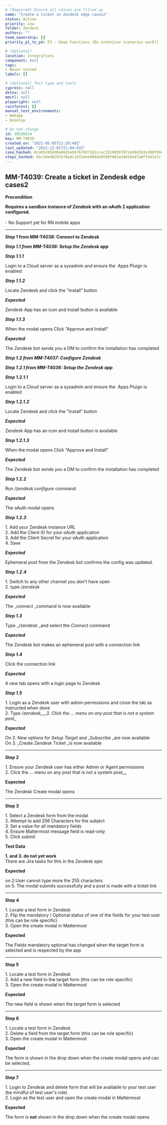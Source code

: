 ```yaml
---
# (Required) Ensure all values are filled up
name: "Create a ticket in Zendesk edge cases2"
status: Active
priority: Low
folder: Zendesk
authors: ""
team_ownership: []
priority_p1_to_p4: P3 - Deep Functions (Do extensive scenarios work?)

# (Optional)
location: Integrations
component: null
tags: 
- Never tested
labels: []

# (Optional) Test type and tools
cypress: null
detox: null
mmctl: null
playwright: null
rainforest: []
manual_test_environments: 
- Webapp
- Desktop

# Do not change
id: 10536614
key: MM-T4039
created_on: "2021-05-05T21:29:48Z"
last_updated: "2022-12-01T21:04:43Z"
case_hashed: 0ca652858d0a06d1ebb7670d71b1ccac331902078f2e99d1b3e380fd9e8f88f61243e9b809d695d04bcdfed9c95eb7e8
steps_hashed: 01c3ded8287b78edc1d31dee900de9590f603a34d10ad7a8ff843a7cf5767ba6703e7b8bc3cb65bd5c6125195fcbb2d2
---
```


<!-- (Auto-generated) Based on frontmatter's "key" and "name" -->

## MM-T4039: Create a ticket in Zendesk edge cases2

**Precondition**

**Requires a sandbox instance of Zendesk with an oAuth 2 application configured.**\
\
\- No Support yet for RN mobile apps

---

**Step 1 from MM-T4038: Connect to Zendesk**

<!-- (Auto-generated) Note: Steps 1.1 to 1.5 should not be updated here. Instead, modify directly to the referenced MM-T4038 test case. -->

_**Step 1.1 from MM-T4036: Setup the Zendesk app**_

<!-- (Auto-generated) Note: Steps 1.1.1 to 1.1.3 should not be updated here. Instead, modify directly to the referenced MM-T4036 test case. -->

_**Step 1.1.1**_

Login to a Cloud server as a sysadmin and ensure the  Apps Pluign is enabled

_**Step 1.1.2**_

Locate Zendesk and click the "Install" button

_**Expected**_

Zendesk App has an icon and install button is available

_**Step 1.1.3**_

When the modal opens Click "Approve and Install"

_**Expected**_

The Zendesk bot sends you a DM to confirm the installation has completed

_**Step 1.2 from MM-T4037: Configure Zendesk**_

<!-- (Auto-generated) Note: Steps 1.2.1 to 1.2.4 should not be updated here. Instead, modify directly to the referenced MM-T4037 test case. -->

_**Step 1.2.1 from MM-T4036: Setup the Zendesk app**_

<!-- (Auto-generated) Note: Steps 1.2.1.1 to 1.2.1.3 should not be updated here. Instead, modify directly to the referenced MM-T4036 test case. -->

_**Step 1.2.1.1**_

Login to a Cloud server as a sysadmin and ensure the  Apps Pluign is enabled

_**Step 1.2.1.2**_

Locate Zendesk and click the "Install" button

_**Expected**_

Zendesk App has an icon and install button is available

_**Step 1.2.1.3**_

When the modal opens Click "Approve and Install"

_**Expected**_

The Zendesk bot sends you a DM to confirm the installation has completed

_**Step 1.2.2**_

Run _/zendesk configure_ command

_**Expected**_

The oAuth modal opens

_**Step 1.2.3**_

1\. Add your Zendesk instance URL\
2\. Add the Client ID for your oAuth application\
3\. Add the Client Secret for your oAuth application\
4\. Save

_**Expected**_

Ephemeral post from the Zendesk bot confirms the config was updated.

_**Step 1.2.4**_

1\. Switch to any other channel you don't have open\
2\. type _/zendesk_

_**Expected**_

The \_connect \_command is now available

_**Step 1.3**_

Type \_/zendesk \_and select the _Connect_ command

_**Expected**_

The Zendesk bot makes an ephemeral post with a connection link

_**Step 1.4**_

Click the connection link

_**Expected**_

A new tab opens with a login page to Zendesk

_**Step 1.5**_

1\. Login as a Zendesk user with admin permissions and close the tab as instructed when done\
2\. Type _/zendesk\_\_\_3. Click the ... menu on any post that is not a system post_\_

_**Expected**_

On 2. New options for _Setup Target_ and \_Subscribe \_are now available\
On 3. \_Create Zendesk Ticket \_is now available

---

**Step 2**

1\. Ensure your Zendesk user has either Admin or Agent permissions\
2\. Click the ... menu on any post that is not a system post\_\_

**Expected**

The Zendesk Create modal opens

---

**Step 3**

1\. Select a Zendesk form from the modal\
2\. Attempt to add 256 Characters for the subject\
3\. Set a value for all mandatory fields\
4\. Ensure Mattermost message field is read-only\
5\. Click submit

**Test Data**

**1. and 3. do not yet work**\
There are Jira tasks for this in the Zendesk epic

**Expected**

on 2.User cannot type more the 255 characters\
on 5. The modal submits successfully and a post is made with a ticket link

---

**Step 4**

1\. Locate a test form in Zendesk\
2\. Flip the mandatory / Optional status of one of the fields for your test user (this can be role specific)\
3\. Open the create modal in Mattermost

**Expected**

The Fields mandatory optional has changed when the target form is selected and is respected by the app

---

**Step 5**

1\. Locate a test form in Zendesk\
2\. Add a new field to the target form (this can be role specific)\
3\. Open the create modal in Mattermost

**Expected**

The new field is shown when the target form is selected

---

**Step 6**

1\. Locate a test form in Zendesk\
2\. Delete a field from the target form (this can be role specific)\
3\. Open the create modal in Mattermost

**Expected**

The form is shown in the drop down when the create modal opens and can be selected.

---

**Step 7**

1\. Login to Zendesk and delete form that will be available to your test user (be mindful of test user's role)\
2\. Login as the test user and open the create modal in Mattermost

**Expected**

The form is **not** shown in the drop down when the create modal opens
